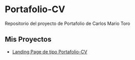 # Portafolio-CV

Repositorio del proyecto de Portafolio de Carlos Mario Toro

## Mis Proyectos

- [Landing Page de tipo Portafolio-CV](https://carlosmariotoro.github.io/portafolio-cv/Portafolio-cv/)